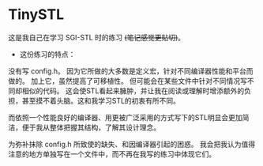 # TinySTL

这是我自己在学习 SGI-STL 时的练习 ~~(笔记感觉更贴切)~~。

* 这份练习的特点：

没有写 config.h。 因为它所做的大多数是定义宏，针对不同编译器性能和平台而做的。 加上它，虽然提高了可移植性。 但可能会在某些文件中针对不同情况写不同却相似的代码。 这会使STL看起来臃肿，并让我在阅读或理解时增添额外的负担，甚至摸不着头脑。这和我学习STL的初衷有所不同。 

而依照一个性能良好的编译器、用更被广泛采用的方式写下的STL明显会更加简洁，便于我从整体把握其结构，了解其设计理念。

为弥补抹除 config.h 所致使的缺失、和因编译器引起的困惑。 我会把我认为值得注意的地方单独写在一个文件中，而不再在我写的练习中体现它们。
